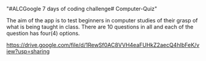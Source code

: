 "#ALCGoogle 7 days of coding challenge#  Computer-Quiz" 

The aim of the app is to test beginners in computer studies of their grasp of what is being taught in class. 
There are 10 questions in all and each of the question has four(4) options.

https://drive.google.com/file/d/1RewSf0AC8VVH4eaFUHkZ2aecQ4hIbFeK/view?usp=sharing